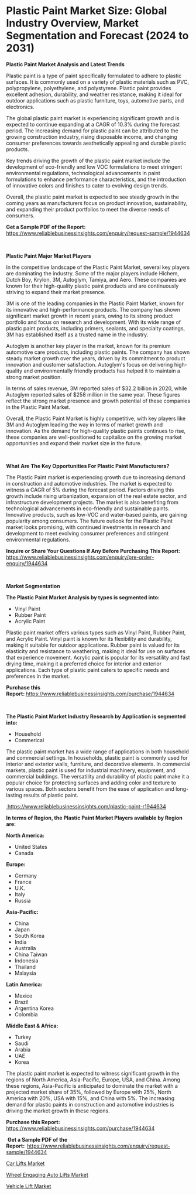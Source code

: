 <p><h1>Plastic Paint Market Size: Global Industry Overview, Market Segmentation and Forecast (2024 to 2031)</h1></p><p><strong>Plastic Paint Market Analysis and Latest Trends</strong></p>
<p><p>Plastic paint is a type of paint specifically formulated to adhere to plastic surfaces. It is commonly used on a variety of plastic materials such as PVC, polypropylene, polyethylene, and polystyrene. Plastic paint provides excellent adhesion, durability, and weather resistance, making it ideal for outdoor applications such as plastic furniture, toys, automotive parts, and electronics.</p><p>The global plastic paint market is experiencing significant growth and is expected to continue expanding at a CAGR of 10.3% during the forecast period. The increasing demand for plastic paint can be attributed to the growing construction industry, rising disposable income, and changing consumer preferences towards aesthetically appealing and durable plastic products.</p><p>Key trends driving the growth of the plastic paint market include the development of eco-friendly and low VOC formulations to meet stringent environmental regulations, technological advancements in paint formulations to enhance performance characteristics, and the introduction of innovative colors and finishes to cater to evolving design trends.</p><p>Overall, the plastic paint market is expected to see steady growth in the coming years as manufacturers focus on product innovation, sustainability, and expanding their product portfolios to meet the diverse needs of consumers.</p></p>
<p><strong>Get a Sample PDF of the Report:&nbsp;</strong> <a href="https://www.reliablebusinessinsights.com/enquiry/request-sample/1944634">https://www.reliablebusinessinsights.com/enquiry/request-sample/1944634</a></p>
<p>&nbsp;</p>
<p><strong>Plastic Paint Major Market Players</strong></p>
<p><p>In the competitive landscape of the Plastic Paint Market, several key players are dominating the industry. Some of the major players include Hichem, Dutch Boy, Krylon, 3M, Autoglym, Tamiya, and Aero. These companies are known for their high-quality plastic paint products and are continuously striving to expand their market presence.</p><p>3M is one of the leading companies in the Plastic Paint Market, known for its innovative and high-performance products. The company has shown significant market growth in recent years, owing to its strong product portfolio and focus on research and development. With its wide range of plastic paint products, including primers, sealants, and specialty coatings, 3M has established itself as a trusted name in the industry.</p><p>Autoglym is another key player in the market, known for its premium automotive care products, including plastic paints. The company has shown steady market growth over the years, driven by its commitment to product innovation and customer satisfaction. Autoglym's focus on delivering high-quality and environmentally friendly products has helped it to maintain a strong market position.</p><p>In terms of sales revenue, 3M reported sales of $32.2 billion in 2020, while Autoglym reported sales of $258 million in the same year. These figures reflect the strong market presence and growth potential of these companies in the Plastic Paint Market.</p><p>Overall, the Plastic Paint Market is highly competitive, with key players like 3M and Autoglym leading the way in terms of market growth and innovation. As the demand for high-quality plastic paints continues to rise, these companies are well-positioned to capitalize on the growing market opportunities and expand their market size in the future.</p></p>
<p>&nbsp;</p>
<p><strong>What Are The Key Opportunities For Plastic Paint Manufacturers?</strong></p>
<p><p>The Plastic Paint market is experiencing growth due to increasing demand in construction and automotive industries. The market is expected to witness a CAGR of 5% during the forecast period. Factors driving this growth include rising urbanization, expansion of the real estate sector, and infrastructure development projects. The market is also benefiting from technological advancements in eco-friendly and sustainable paints. Innovative products, such as low-VOC and water-based paints, are gaining popularity among consumers. The future outlook for the Plastic Paint market looks promising, with continued investments in research and development to meet evolving consumer preferences and stringent environmental regulations.</p></p>
<p><strong>Inquire or Share Your Questions If Any Before Purchasing This Report:</strong> <a href="https://www.reliablebusinessinsights.com/enquiry/pre-order-enquiry/1944634">https://www.reliablebusinessinsights.com/enquiry/pre-order-enquiry/1944634</a></p>
<p>&nbsp;</p>
<p><strong>Market Segmentation</strong></p>
<p><strong>The Plastic Paint Market Analysis by types is segmented into:</strong></p>
<p><ul><li>Vinyl Paint</li><li>Rubber Paint</li><li>Acrylic Paint</li></ul></p>
<p><p>Plastic paint market offers various types such as Vinyl Paint, Rubber Paint, and Acrylic Paint. Vinyl paint is known for its flexibility and durability, making it suitable for outdoor applications. Rubber paint is valued for its elasticity and resistance to weathering, making it ideal for use on surfaces that experience movement. Acrylic paint is popular for its versatility and fast drying time, making it a preferred choice for interior and exterior applications. Each type of plastic paint caters to specific needs and preferences in the market.</p></p>
<p><strong>Purchase this Report:&nbsp;</strong><a href="https://www.reliablebusinessinsights.com/purchase/1944634">https://www.reliablebusinessinsights.com/purchase/1944634</a></p>
<p>&nbsp;</p>
<p><strong>The Plastic Paint Market Industry Research by Application is segmented into:</strong></p>
<p><ul><li>Household</li><li>Commerical</li></ul></p>
<p><p>The plastic paint market has a wide range of applications in both household and commercial settings. In households, plastic paint is commonly used for interior and exterior walls, furniture, and decorative elements. In commercial markets, plastic paint is used for industrial machinery, equipment, and commercial buildings. The versatility and durability of plastic paint make it a popular choice for protecting surfaces and adding color and texture to various spaces. Both sectors benefit from the ease of application and long-lasting results of plastic paint.</p></p>
<p><a href="https://www.reliablebusinessinsights.com/plastic-paint-r1944634">&nbsp;https://www.reliablebusinessinsights.com/plastic-paint-r1944634</a></p>
<p><strong>In terms of Region, the Plastic Paint Market Players available by Region are:</strong></p>
<p>
    <p> <strong> North America: </strong>
        <ul>
            <li>United States</li>
            <li>Canada</li>
        </ul>
        </p> 
    <p> <strong> Europe: </strong>
        <ul>
            <li>Germany</li>
            <li>France</li>
            <li>U.K.</li>
            <li>Italy</li>
            <li>Russia</li>
        </ul>
        </p> 
    <p> <strong> Asia-Pacific: </strong>
        <ul>
            <li>China</li>
            <li>Japan</li>
            <li>South Korea</li>
            <li>India</li>
            <li>Australia</li>
            <li>China Taiwan</li>
            <li>Indonesia</li>
            <li>Thailand</li>
            <li>Malaysia</li>
        </ul>
        </p> 
    <p> <strong> Latin America: </strong>
        <ul>
            <li>Mexico</li>
            <li>Brazil</li>
            <li>Argentina Korea</li>
            <li>Colombia</li>
        </ul>
        </p> 
    <p> <strong> Middle East & Africa: </strong>
        <ul>
            <li>Turkey</li>
            <li>Saudi</li>
            <li>Arabia</li>
            <li>UAE</li>
            <li>Korea</li>
        </ul>
    </p>
    </p>
<p><p>The plastic paint market is expected to witness significant growth in the regions of North America, Asia-Pacific, Europe, USA, and China. Among these regions, Asia-Pacific is anticipated to dominate the market with a projected market share of 35%, followed by Europe with 25%, North America with 20%, USA with 15%, and China with 5%. The increasing demand for plastic paints in construction and automotive industries is driving the market growth in these regions.</p></p>
<p><strong>Purchase this Report: </strong><a href="https://www.reliablebusinessinsights.com/purchase/1944634">https://www.reliablebusinessinsights.com/purchase/1944634</a></p>
<p>&nbsp;<strong>Get a Sample PDF of the Report:&nbsp;&nbsp;</strong><a href="https://www.reliablebusinessinsights.com/enquiry/request-sample/1944634">https://www.reliablebusinessinsights.com/enquiry/request-sample/1944634</a></p>
<p><strong></strong></p>
<p><p><a href="https://github.com/ValentineMike02/Market-Research-Report-List-1/blob/main/car-lifts-market.md">Car Lifts Market</a></p><p><a href="https://github.com/staberhelen84/Market-Research-Report-List-1/blob/main/wheel-engaging-auto-lifts-market.md">Wheel Engaging Auto Lifts Market</a></p><p><a href="https://github.com/JosephMorgnlvXXff/Market-Research-Report-List-1/blob/main/vehicle-lift-market.md">Vehicle Lift Market</a></p></p>
